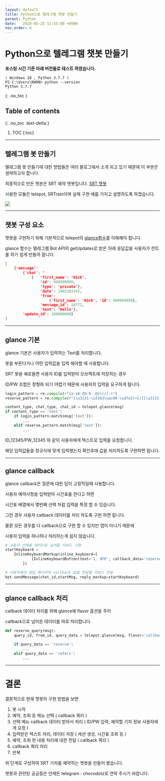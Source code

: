 ```yaml
---
layout: default
title: Python으로 텔레그램 챗봇 만들기
parent: Python
date:   2020-05-25 11:55:00 +0900
nav_order: 6
---
```


# Python으로 텔레그램 챗봇 만들기

**포스팅 시간 기준 아래 버전들로 테스트 하였습니다.**
```
( Windows 10 , Python 3.7.7 )
PS C:\Users\KWON> python --version
Python 3.7.7
```

{: .no_toc }

## Table of contents
{: .no_toc .text-delta }

1. TOC
{:toc}

---

## 텔레그램 봇 만들기

텔레그램 봇 만들기에 대한 방법들은 여러 블로그에서 소개 되고 있기 때문에 이 부분은 생략하고자 합니다.

최종적으로 만든 챗본은 SRT 예약 챗봇입니다. [SRT 챗봇](https://github.com/choco0908/SRTChatBot)

사용한 모듈은 telepot, SRTrain이며 실제 구현 예를 가지고 설명하도록 하겠습니다.

<img src='{{ "/assets/images/python/python_telegram_1.png" | absolute_url }}'>

---

## 챗봇 구성 요소

챗봇을 구현하기 위해 기본적으로 telepot의 [glance함수](https://telepot.readthedocs.io/en/latest/#quickly-glance-a-message)를 이해해야 합니다.

glance 함수는 텔레그램 Bot API의 getUpdates로 받은 아래 응답값을 사용자가 컨트롤 하기 쉽게 만들어 줍니다.

```json
[
    {'message': 
        {'chat': '
            {   'first_name': 'Nick',
                'id': 999999999,
                'type': 'private'},
                'date': 1465283242,
                'from': 
                    {'first_name': 'Nick', 'id': 999999999},
                'message_id': 10772,
                'text': 'Hello'},
        'update_id': 100000000}
]
```

---

## glance 기본

glance 기본은 사용자가 입력하는 Text를 처리합니다.

봇을 부른다거나 어떤 입력값을 입력 해야할 때 사용합니다.

SRT 봇을 예로들면 사용자 ID를 입력받아 오브젝트에 저장하는 경우

ID/PW 조합은 정형화 되기 어렵기 때문에 사용자의 입력을 요구하게 됩니다.

```python
login_pattern = re.compile(r"[a-zA-Z0-9-.@]+[/].+")
reserve_pattern = re.compile(r"[\u3131-\u3163\uac00-\ud7a3]+[/][\u3131-\u3163\uac00-\ud7a3]+[/]\d{8}[/]\d{6}")

content_type, chat_type, chat_id = telepot.glance(msg)
if content_type == 'text':
    if login_pattern.match(msg['text']):
        ...
    elif reserve_pattern.match(msg['text']):
        ...
```
ID_12345/PW_12345 와 같이 사용자에게 텍스트로 입력을 요청합니다.

해당 입력값들을 정규식에 맞게 입력했는지 확인후에 값을 처리하도록 구현하면 됩니다.

---

## glance callback

glance callback은 질문에 대한 답이 고정적일때 사용합니다.

사용자 예약사항을 입력받아 시간표를 한다고 하면 

시간표 배열에서 몇번째 선택 처럼 입력을 특정 할 수 있습니다.

그런 경우 사용자 callback 데이터를 처리 하도록 구현 하면 됩니다.

물론 모든 경우를 다 callback으로 구현 할 수 있지만 앱이 아니기 때문에 

사용자 입력을 하나하나 처리하는게 쉽지 않습니다.

```python
# 사용자 선택을 데이터로 넘겨줄 키보드 구현
startKeyboard = 
    InlineKeyboardMarkup(inline_keyboard=[
            [InlineKeyboardButton(text='1. 예약', callback_data='reserve')]
        })

# 사용자에게 응답 메시지와 callback 값을 전달할 키보드 전달
bot.sendMessage(chat_id,startMsg, reply_markup=startKeyboard)
```

---

## glance callback 처리

callback 데이터 처리를 위해 glance에 flavor 옵션을 주어 

callback으로 넘어온 데이터를 따로 처리합니다.

```python
def reserve_query(msg): 
    query_id, from_id, query_data = telepot.glance(msg, flavor='callback_query')

    if query_data == 'reserve':
        ...
    elif query_data == 'refers':
        ...
```

---

# 결론

결론적으로 현재 챗봇의 구현 방법을 보면

1. 봇 시작
2. 예약, 조회 등 메뉴 선택 ( callback 쿼리 )
3. 선택 메뉴 callback 데이터 받아서 처리 ( ID/PW 입력, 예약할 기차 정보 사용자에게 요청 )
4. 입력받은 텍스트 처리, 데이터 저장 ( 세션 생성, 시간표 조회 등 )
5. 예약, 조회 한 내용 처리에 대한 전달 ( callback 쿼리 )
6. callback 쿼리 처리
7. 반복

위 단계로 구성하여 SRT 기차를 예약하는 챗봇을 만들어 봤습니다.

챗봇과 관련된 궁금증은 언제든 telegram : chocodotz로 연락 주시기 바랍니다.
